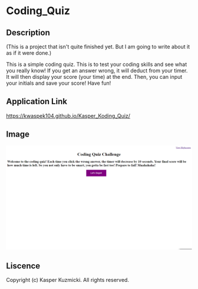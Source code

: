 # Coding_Quiz

## Description 

(This is a project that isn't quite finished yet. But I am going to write about it as if it were done.)

This is a simple coding quiz. This is to test your coding skills and see what you really know! If you get an answer wrong, it will deduct from your timer. It will then display your score (your time) at the end. Then, you can input your initials and save your score! Have fun!

## Application Link

https://kwaspek104.github.io/Kasper_Koding_Quiz/

## Image 

![](./Assets/img/Koding_Quiz.png)

## Liscence 

Copyright (c) Kasper Kuzmicki. All rights reserved.

